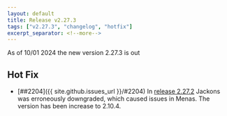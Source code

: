 ```yaml
---
layout: default
title: Release v2.27.3
tags: ["v2.27.3", "changelog", "hotfix"]
excerpt_separator: <!--more-->
---
```


As of 10/01 2024 the new version 2.27.3 is out
<!--more-->

## Hot Fix

- [##2204]({{ site.github.issues_url }}/#2204)  In [release 2.27.2](../../../2023/12/11/release-2.27.2.html) Jackons was erroneously downgraded, which caused issues in Menas. The version has been increase to 2.10.4.

